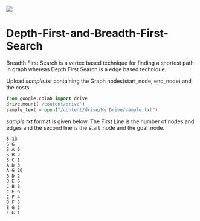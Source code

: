 <a href="https://www.python.org/downloads/release/python-383/"><img src="https://img.shields.io/badge/Python-v3-blue"></a>

# Depth-First-and-Breadth-First-Search
Breadth First Search is a vertex based technique for finding a shortest path in graph whereas Depth First Search is a edge based technique.


Upload <i>sample.txt</i> containing the Graph nodes(start_node, end_node) and the costs.
``` python
from google.colab import drive
drive.mount('/content/drive')
sample_text = open("/content/drive/My Drive/sample.txt")
```
<i>sample.txt</i> format is given below. The First Line is the number of nodes and edges and the second line is the start_node and the goal_node.
```
8 13
S G
S A 6
S B 2
S C 1
A D 3
A G 20
B D 2
B E 6
C B 3
C E 6
C F 4
D F 5
E G 2
F G 1
```

